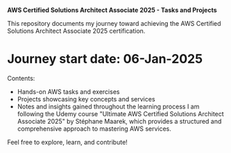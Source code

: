 **AWS Certified Solutions Architect Associate 2025 - Tasks and Projects**

This repository documents my journey toward achieving the AWS Certified Solutions Architect Associate 2025 certification.

# Journey start date:  06-Jan-2025

Contents:
- Hands-on AWS tasks and exercises
- Projects showcasing key concepts and services
- Notes and insights gained throughout the learning process
I am following the Udemy course "Ultimate AWS Certified Solutions Architect Associate 2025" by Stéphane Maarek, which provides a structured and comprehensive approach to mastering AWS services.

Feel free to explore, learn, and contribute!
